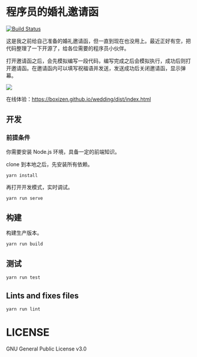 # 程序员的婚礼邀请函

[![Build Status](https://travis-ci.com/boxizen/wedding.svg?branch=master)](https://travis-ci.com/boxizen/wedding)

这是我之前给自己准备的婚礼邀请函，但一直到现在也没用上。最近正好有空，把代码整理了一下开源了，给各位需要的程序员小伙伴。

打开邀请函之后，会先模拟编写一段代码，编写完成之后会模拟执行，成功后则打开邀请函。在邀请函内可以填写祝福语并发送，发送成功后关闭邀请函，显示弹幕。

![](./invitation.jpg)

在线体验：https://boxizen.github.io/wedding/dist/index.html

## 开发
### 前提条件
你需要安装 Node.js 环境，具备一定的前端知识。

clone 到本地之后，先安装所有依赖。
```
yarn install
```

再打开开发模式，实时调试。
```
yarn run serve
```

## 构建
构建生产版本。
```
yarn run build
```

## 测试
```
yarn run test
```

## Lints and fixes files
```
yarn run lint
```

# LICENSE
GNU General Public License v3.0